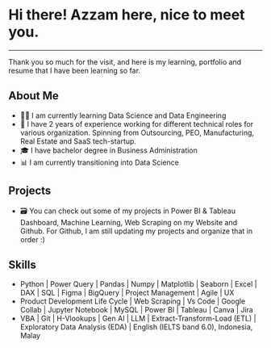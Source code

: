 # Hi there! Azzam here, nice to meet you.
-----------
Thank you so much for the visit, and here is my learning, portfolio and resume that I have been learning so far.

## About Me
- 👨‍💻 I am currently learning Data Science and Data Engineering
- 💼 I have 2 years of experience working for different technical roles for various organization. Spinning from Outsourcing, PEO, Manufacturing, Real Estate and SaaS tech-startup.
- 🎓 I have bachelor degree in Business Administration
- 📊 I am currently transitioning into Data Science

## Projects
- 🗃️ You can check out some of my projects in Power BI & Tableau Dashboard, Machine Learning, Web Scraping on my Website and Github. For Github, I am still updating my projects and organize that in order :)

## Skills
- Python | Power Query | Pandas | Numpy | Matplotlib | Seaborn | Excel | DAX | SQL | Figma | BigQuery | Project Management | Agile | UX
- Product Development Life Cycle | Web Scraping | Vs Code | Google Collab | Jupyter Notebook | MySQL | Power BI | Tableau | Canva | Jira
- VBA | Git | H-Vlookups | Gen AI | LLM | Extract-Transform-Load (ETL) | Exploratory Data Analysis (EDA) | English (IELTS band 6.0), Indonesia, Malay
